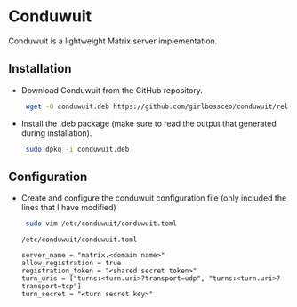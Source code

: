 # Conduwuit

Conduwuit is a lightweight Matrix server implementation.

## Installation

- Download Conduwuit from the GitHub repository.

    ```sh
     wget -O conduwuit.deb https://github.com/girlbossceo/conduwuit/releases/download/v0.4.6/aarch64-unknown-linux-musl.deb
    ```

- Install the .deb package (make sure to read the output that generated during installation).

   ```sh
    sudo dpkg -i conduwuit.deb
   ```

## Configuration

- Create and configure the conduwuit configuration file (only included the lines that I have modified)

    ```sh
     sudo vim /etc/conduwuit/conduwuit.toml
    ```

    ```
    /etc/conduwuit/conduwuit.toml

    server_name = "matrix.<domain name>"
    allow_registration = true
    registration_token = "<shared secret token>"
    turn_uris = ["turns:<turn.uri>?transport=udp", "turns:<turn.uri>?transport=tcp"]
    turn_secret = "<turn secret key>"
    ```
